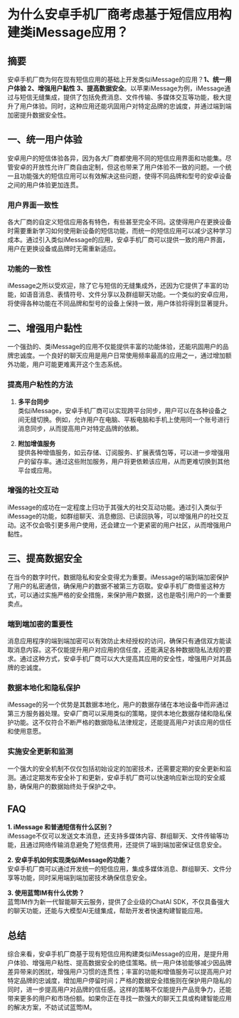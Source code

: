 # 为什么安卓手机厂商考虑基于短信应用构建类iMessage应用？  

## 摘要

安卓手机厂商为何在现有短信应用的基础上开发类似iMessage的应用？**1、统一用户体验 2、增强用户黏性 3、提高数据安全**。以苹果iMessage为例，iMessage通过与短信无缝集成，提供了包括免费消息、文件传输、多媒体交互等功能，极大提升了用户体验。同时，这种应用还能巩固用户对特定品牌的忠诚度，并通过端到端加密提升数据安全性。

## 一、统一用户体验

安卓用户的短信体验各异，因为各大厂商都使用不同的短信应用界面和功能集。尽管安卓的开放性允许厂商自由定制，但这也带来了用户体验不一致的问题。一个统一且功能强大的短信应用可以有效解决这些问题，使得不同品牌和型号的安卓设备之间的用户体验更加连贯。

### 用户界面一致性

各大厂商的自定义短信应用各有特色，有些甚至完全不同。这使得用户在更换设备时需要重新学习如何使用新设备的短信功能，而统一的短信应用可以减少这种学习成本。通过引入类似iMessage的应用，安卓手机厂商可以提供一致的用户界面，用户在更换设备或品牌时无需重新适应。

### 功能的一致性

iMessage之所以受欢迎，除了它与短信的无缝集成外，还因为它提供了丰富的功能，如语音消息、表情符号、文件分享以及群组聊天功能。一个类似的安卓应用，将使得各种功能在不同品牌和型号的设备上保持一致，用户体验将得到显著提升。

## 二、增强用户黏性

一个强劲的、类iMessage的应用不仅能提供丰富的功能体验，还能巩固用户的品牌忠诚度。一个良好的聊天应用是用户日常使用频率最高的应用之一，通过增加额外功能，用户可能更难离开这个生态系统。

### 提高用户粘性的方法

1. **多平台同步**  
   类似iMessage，安卓手机厂商可以实现跨平台同步，用户可以在各种设备之间无缝切换。例如，允许用户在电脑、平板电脑和手机上使用同一个账号进行消息同步，从而提高用户对特定品牌的依赖。

2. **附加增值服务**  
   提供各种增值服务，如云存储、订阅服务、扩展表情包等，可以进一步增强用户的留存率。通过这些附加服务，用户将更依赖该应用，从而更难切换到其他平台或应用。

### 增强的社交互动

iMessage的成功在一定程度上归功于其强大的社交互动功能。通过引入类似于iMessage的功能，如群组聊天、消息撤回、已读回执等，可以增强用户的社交互动。这不仅会吸引更多用户使用，还会建立一个更紧密的用户社区，从而增强用户黏性。

## 三、提高数据安全

在当今的数字时代，数据隐私和安全变得尤为重要。iMessage的端到端加密保护了用户的私密通信，确保用户的数据不被第三方窃取。安卓手机厂商借鉴这种方式，可以通过实施严格的安全措施，来保护用户数据，这也是吸引用户的一个重要卖点。

### 端到端加密的重要性

消息应用程序的端到端加密可以有效防止未经授权的访问，确保只有通信双方能读取消息内容。这不仅能提升用户对应用的信任度，还能满足各种数据隐私法规的要求。通过这种方式，安卓手机厂商可以大大提高其应用的安全性，增强用户对其品牌的忠诚度。

### 数据本地化和隐私保护

iMessage的另一个优势是其数据本地化，用户的数据存储在本地设备中而非通过第三方服务器处理。安卓厂商可以采用类似的策略，提供本地化数据存储和隐私保护功能。这不仅符合不断严格的数据隐私法律规定，还能提高用户对该应用的信任和使用意愿。

### 实施安全更新和监测

一个强大的安全机制不仅仅包括初始设定的加密技术，还需要定期的安全更新和监测。通过定期发布安全补丁和更新，安卓手机厂商可以快速响应新出现的安全威胁，确保用户的数据始终处于保护之中。

## FAQ

**1. iMessage 和普通短信有什么区别？**  
iMessage不仅可以发送文本消息，还支持多媒体内容、群组聊天、文件传输等功能，且通过网络传输消息避免了短信费用，还提供了端到端加密保证信息安全。

**2. 安卓手机如何实现类似iMessage的功能？**  
安卓手机厂商可以通过开发统一的短信应用，集成多媒体消息、群组聊天、文件分享等功能，同时采用端到端加密技术确保信息安全。

**3. 使用蓝莺IM有什么优势？**  
蓝莺IM作为新一代智能聊天云服务，提供了企业级的ChatAI SDK，不仅具备强大的聊天功能，还能与大模型AI无缝集成，帮助开发者快速构建智能应用。

## 总结

综合来看，安卓手机厂商基于现有短信应用构建类似iMessage的应用，是提升用户体验、增强用户粘性、提高数据安全的绝佳策略。统一用户体验能够减少因品牌差异带来的困扰，增强用户习惯的连贯性；丰富的功能和增值服务可以提高用户对特定品牌的忠诚度，增加用户停留时间；严格的数据安全措施则在保护用户隐私的同时，进一步提高用户对品牌的信任感。这样的策略不仅能提升产品竞争力，还能带来更多的用户和市场份额。如果你正在寻找一款强大的聊天工具或构建智能应用的解决方案，不妨试试蓝莺IM。